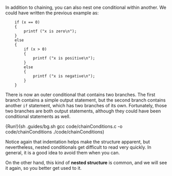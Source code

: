In addition to chaining, you can also nest one conditional within another.  We could have written the previous example as:

```code
    if (x == 0) 
    {
        printf ("x is zero\n");
    } 
    else 
    {
        if (x > 0) 
        {
            printf ("x is positive\n");
        }
        else 
        {
            printf ("x is negative\n");
        }
    }
```
There is now an outer conditional that contains two branches.  The first branch contains a simple output statement, but the second branch contains another `if` statement, which has two branches of its own.  Fortunately, those two branches are both output statements, although they could have been conditional statements as well.

{Run!}(sh .guides/bg.sh gcc code/chainConditions.c -o code/chainConditions ./code/chainConditions)

Notice again that indentation helps make the structure apparent, but nevertheless, nested conditionals get difficult to read very quickly.  In general, it is a good idea to avoid them when you can.


On the other hand, this kind of **nested structure** is common, and we will see it again, so you better get used to it.